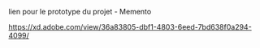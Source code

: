 lien pour le prototype du projet - Memento 

https://xd.adobe.com/view/36a83805-dbf1-4803-6eed-7bd638f0a294-4099/